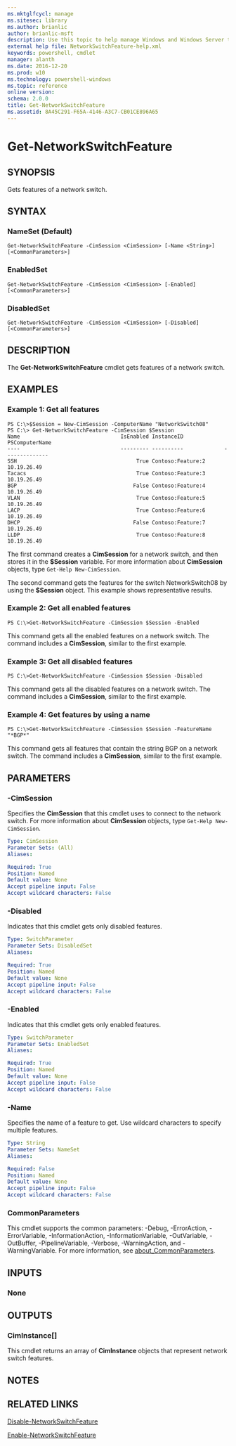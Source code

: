 ```yaml
---
ms.mktglfcycl: manage
ms.sitesec: library
ms.author: brianlic
author: brianlic-msft
description: Use this topic to help manage Windows and Windows Server technologies with Windows PowerShell.
external help file: NetworkSwitchFeature-help.xml
keywords: powershell, cmdlet
manager: alanth
ms.date: 2016-12-20
ms.prod: w10
ms.technology: powershell-windows
ms.topic: reference
online version: 
schema: 2.0.0
title: Get-NetworkSwitchFeature
ms.assetid: 8A45C291-F65A-4146-A3C7-CB01CE896A65
---
```


# Get-NetworkSwitchFeature

## SYNOPSIS
Gets features of a network switch.

## SYNTAX

### NameSet (Default)
```
Get-NetworkSwitchFeature -CimSession <CimSession> [-Name <String>] [<CommonParameters>]
```

### EnabledSet
```
Get-NetworkSwitchFeature -CimSession <CimSession> [-Enabled] [<CommonParameters>]
```

### DisabledSet
```
Get-NetworkSwitchFeature -CimSession <CimSession> [-Disabled] [<CommonParameters>]
```

## DESCRIPTION
The **Get-NetworkSwitchFeature** cmdlet gets features of a network switch.

## EXAMPLES

### Example 1: Get all features
```
PS C:\>$Session = New-CimSession -ComputerName "NetworkSwitch08"
PS C:\> Get-NetworkSwitchFeature -CimSession $Session
Name                                IsEnabled InstanceID             PSComputerName        
----                                --------- ----------             --------------        
SSH                                      True Contoso:Feature:2       10.19.26.49         
Tacacs                                   True Contoso:Feature:3       10.19.26.49         
BGP                                     False Contoso:Feature:4       10.19.26.49         
VLAN                                     True Contoso:Feature:5       10.19.26.49         
LACP                                     True Contoso:Feature:6       10.19.26.49         
DHCP                                    False Contoso:Feature:7       10.19.26.49         
LLDP                                     True Contoso:Feature:8       10.19.26.49
```

The first command creates a **CimSession** for a network switch, and then stores it in the **$Session** variable.
For more information about **CimSession** objects, type `Get-Help New-CimSession`.

The second command gets the features for the switch NetworkSwitch08 by using the **$Session** object.
This example shows representative results.

### Example 2: Get all enabled features
```
PS C:\>Get-NetworkSwitchFeature -CimSession $Session -Enabled
```

This command gets all the enabled features on a network switch.
The command includes a **CimSession**, similar to the first example.

### Example 3: Get all disabled features
```
PS C:\>Get-NetworkSwitchFeature -CimSession $Session -Disabled
```

This command gets all the disabled features on a network switch.
The command includes a **CimSession**, similar to the first example.

### Example 4: Get features by using a name
```
PS C:\>Get-NetworkSwitchFeature -CimSession $Session -FeatureName "*BGP*"
```

This command gets all features that contain the string BGP on a network switch.
The command includes a **CimSession**, similar to the first example.

## PARAMETERS

### -CimSession
Specifies the **CimSession** that this cmdlet uses to connect to the network switch.
For more information about **CimSession** objects, type `Get-Help New-CimSession`.

```yaml
Type: CimSession
Parameter Sets: (All)
Aliases: 

Required: True
Position: Named
Default value: None
Accept pipeline input: False
Accept wildcard characters: False
```

### -Disabled
Indicates that this cmdlet gets only disabled features.

```yaml
Type: SwitchParameter
Parameter Sets: DisabledSet
Aliases: 

Required: True
Position: Named
Default value: None
Accept pipeline input: False
Accept wildcard characters: False
```

### -Enabled
Indicates that this cmdlet gets only enabled features.

```yaml
Type: SwitchParameter
Parameter Sets: EnabledSet
Aliases: 

Required: True
Position: Named
Default value: None
Accept pipeline input: False
Accept wildcard characters: False
```

### -Name
Specifies the name of a feature to get.
Use wildcard characters to specify multiple features.

```yaml
Type: String
Parameter Sets: NameSet
Aliases: 

Required: False
Position: Named
Default value: None
Accept pipeline input: False
Accept wildcard characters: False
```

### CommonParameters
This cmdlet supports the common parameters: -Debug, -ErrorAction, -ErrorVariable, -InformationAction, -InformationVariable, -OutVariable, -OutBuffer, -PipelineVariable, -Verbose, -WarningAction, and -WarningVariable. For more information, see [about_CommonParameters](http://go.microsoft.com/fwlink/?LinkID=113216).

## INPUTS

### None

## OUTPUTS

### CimInstance[]
This cmdlet returns an array of **CimInstance** objects that represent network switch features.

## NOTES

## RELATED LINKS

[Disable-NetworkSwitchFeature](./Disable-NetworkSwitchFeature.md)

[Enable-NetworkSwitchFeature](./Enable-NetworkSwitchFeature.md)

